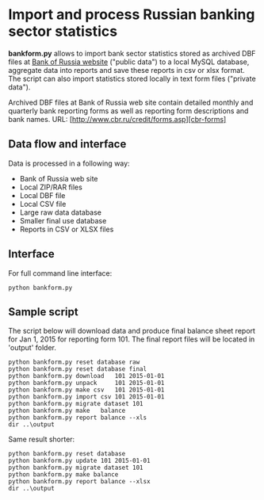 # Import and process Russian banking sector statistics 

**bankform.py** allows to import bank sector statistics stored as archived DBF files at [Bank of Russia website][cbr-forms] ("public data") to a local MySQL database, aggregate data into reports and save these reports in csv or xlsx format. The script can also import statistics stored locally in text form files ("private data"). 

Archived DBF files at Bank of Russia web site contain detailed monthly and quarterly bank reporting forms as well as reporting form descriptions and bank names. URL: [http://www.cbr.ru/credit/forms.asp][cbr-forms] 

[cbr-forms]: http://www.cbr.ru/credit/forms.asp

## Data flow and interface

Data is processed in a following way:

- Bank of Russia web site
- Local ZIP/RAR files 
- Local DBF file 
- Local CSV file 
- Large raw data database 
- Smaller final use database 
- Reports in CSV or XLSX files

## Interface

For full command line interface: 
```
python bankform.py 
```

## Sample script
The script below will download data and produce final balance sheet report for Jan 1, 2015 for reporting form 101. The final report files will be located in 'output' folder.


```
python bankform.py reset database raw
python bankform.py reset database final    
python bankform.py download   101 2015-01-01
python bankform.py unpack     101 2015-01-01
python bankform.py make csv   101 2015-01-01
python bankform.py import csv 101 2015-01-01
python bankform.py migrate dataset 101        
python bankform.py make   balance
python bankform.py report balance --xls
dir ..\output

```

Same result shorter:

```
python bankform.py reset database 
python bankform.py update 101 2015-01-01
python bankform.py migrate dataset 101        
python bankform.py make balance
python bankform.py report balance --xlsx
dir ..\output

```
